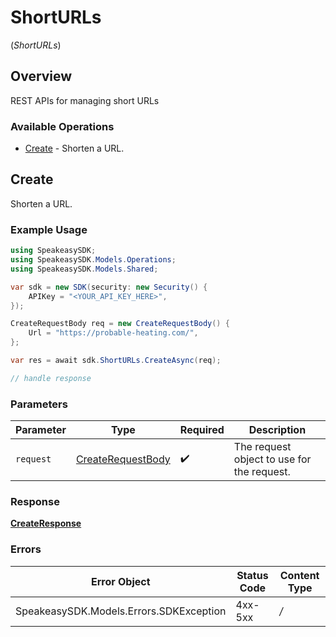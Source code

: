 # ShortURLs
(*ShortURLs*)

## Overview

REST APIs for managing short URLs

### Available Operations

* [Create](#create) - Shorten a URL.

## Create

Shorten a URL.

### Example Usage

```csharp
using SpeakeasySDK;
using SpeakeasySDK.Models.Operations;
using SpeakeasySDK.Models.Shared;

var sdk = new SDK(security: new Security() {
    APIKey = "<YOUR_API_KEY_HERE>",
});

CreateRequestBody req = new CreateRequestBody() {
    Url = "https://probable-heating.com/",
};

var res = await sdk.ShortURLs.CreateAsync(req);

// handle response
```

### Parameters

| Parameter                                                         | Type                                                              | Required                                                          | Description                                                       |
| ----------------------------------------------------------------- | ----------------------------------------------------------------- | ----------------------------------------------------------------- | ----------------------------------------------------------------- |
| `request`                                                         | [CreateRequestBody](../../Models/Operations/CreateRequestBody.md) | :heavy_check_mark:                                                | The request object to use for the request.                        |

### Response

**[CreateResponse](../../Models/Operations/CreateResponse.md)**

### Errors

| Error Object                            | Status Code                             | Content Type                            |
| --------------------------------------- | --------------------------------------- | --------------------------------------- |
| SpeakeasySDK.Models.Errors.SDKException | 4xx-5xx                                 | */*                                     |
